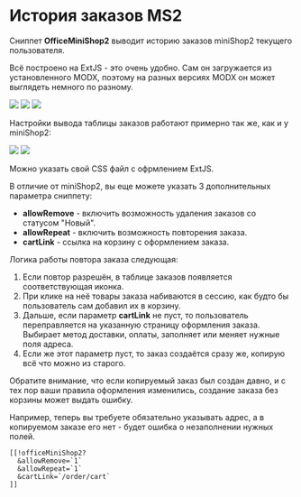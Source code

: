 # История заказов MS2

Сниппет **OfficeMiniShop2** выводит историю заказов miniShop2 текущего пользователя.

Всё построено на ExtJS - это очень удобно. Сам он загружается из установленного MODX, поэтому на разных версиях MODX он может выглядеть немного по разному.

[![](https://file.modx.pro/files/c/b/f/cbf808da0f481e1c746144a9549c61ccs.jpg)](https://file.modx.pro/files/c/b/f/cbf808da0f481e1c746144a9549c61cc.png)
[![](https://file.modx.pro/files/8/f/e/8fe7aa15248aa16bf8f4509e15093fd5s.jpg)](https://file.modx.pro/files/8/f/e/8fe7aa15248aa16bf8f4509e15093fd5.png)
[![](https://file.modx.pro/files/9/7/d/97d83a9dad06a604428a859f391110fds.jpg)](https://file.modx.pro/files/9/7/d/97d83a9dad06a604428a859f391110fd.png)

Настройки вывода таблицы заказов работают примерно так же, как и у miniShop2:

[![](https://file.modx.pro/files/6/f/2/6f2a563d97bbea76516b74dc9c80baads.jpg)](https://file.modx.pro/files/6/f/2/6f2a563d97bbea76516b74dc9c80baad.png)
[![](https://file.modx.pro/files/c/a/1/ca1a88011b00b8c35f17a0858cb9e531s.jpg)](https://file.modx.pro/files/c/a/1/ca1a88011b00b8c35f17a0858cb9e531.png)

Можно указать свой CSS файл с офрмлением ExtJS.

В отличие от miniShop2, вы еще можете указать 3 дополнительных параметра сниппету:

- **allowRemove** - включить возможность удаления заказов со статусом "Новый".
- **allowRepeat** - включить возможность повторения заказа.
- **cartLink** - ссылка на корзину с оформлением заказа.

Логика работы повтора заказа следующая:

1. Если повтор разрешён, в таблице заказов появляется соответствующая иконка.
2. При клике на неё товары заказа набиваются в сессию, как будто бы пользователь сам добавил их в корзину.
3. Дальше, если параметр **cartLink** не пуст, то пользователь переправляется на указанную страницу оформления заказа. Выбирает метод доставки, оплаты, заполняет или меняет нужные поля адреса.
4. Если же этот параметр пуст, то заказ создаётся сразу же, копирую всё что можно из старого.

Обратите внимание, что если копируемый заказ был создан давно, и с тех пор ваши правила оформления изменились, создание заказа без корзины может выдать ошибку.

Например, теперь вы требуете обязательно указывать адрес, а в копируемом заказе его нет - будет ошибка о незаполнении нужных полей.

```modx
[[!officeMiniShop2?
  &allowRemove=`1`
  &allowRepeat=`1`
  &cartLink=`/order/cart`
]]
```
